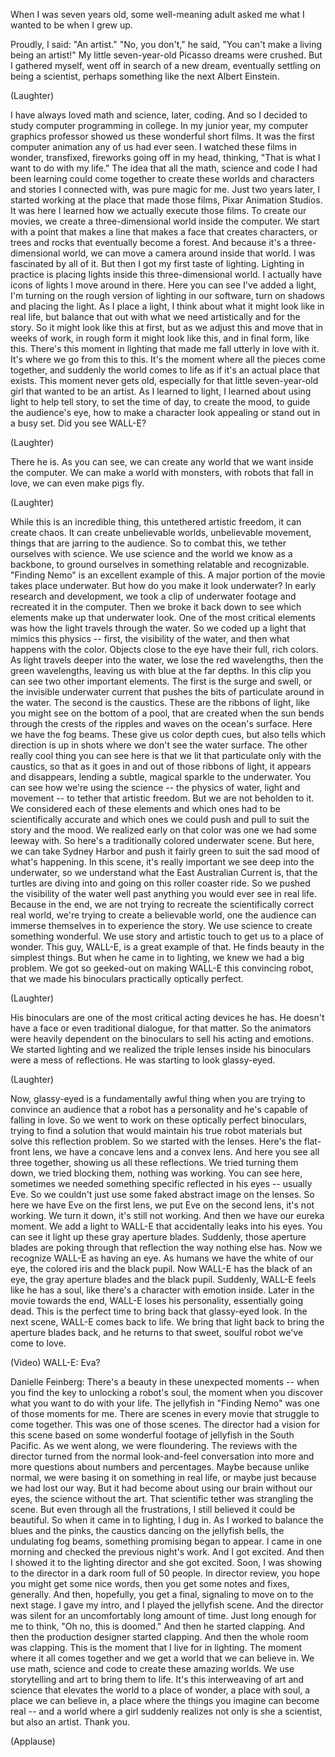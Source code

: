 
When I was seven years old,
some well-meaning adult asked me
what I wanted to be when I grew up.

Proudly, I said: &quot;An artist.&quot;
&quot;No, you don&#39;t,&quot; he said,
&quot;You can&#39;t make a living being an artist!&quot;
My little seven-year-old
Picasso dreams were crushed.
But I gathered myself,
went off in search of a new dream,
eventually settling on being a scientist,
perhaps something like
the next Albert Einstein.

(Laughter)

I have always loved math and science,
later, coding.
And so I decided to study
computer programming in college.
In my junior year,
my computer graphics professor
showed us these wonderful short films.
It was the first computer animation
any of us had ever seen.
I watched these films
in wonder, transfixed,
fireworks going off in my head,
thinking, &quot;That is what
I want to do with my life.&quot;
The idea that all the math, science
and code I had been learning
could come together to create
these worlds and characters
and stories I connected with,
was pure magic for me.
Just two years later, I started working
at the place that made those films,
Pixar Animation Studios.
It was here I learned how
we actually execute those films.
To create our movies,
we create a three-dimensional
world inside the computer.
We start with a point that makes
a line that makes a face
that creates characters,
or trees and rocks
that eventually become a forest.
And because it&#39;s
a three-dimensional world,
we can move a camera
around inside that world.
I was fascinated by all of it.
But then I got my first taste of lighting.
Lighting in practice is placing lights
inside this three-dimensional world.
I actually have icons of lights
I move around in there.
Here you can see I&#39;ve added a light,
I&#39;m turning on the rough version
of lighting in our software,
turn on shadows
and placing the light.
As I place a light,
I think about what it might
look like in real life,
but balance that out with what we need
artistically and for the story.
So it might look like this at first,
but as we adjust this and move that
in weeks of work,
in rough form it might look like this,
and in final form, like this.
There&#39;s this moment in lighting
that made me fall utterly in love with it.
It&#39;s where we go from this
to this.
It&#39;s the moment where
all the pieces come together,
and suddenly the world comes to life
as if it&#39;s an actual place that exists.
This moment never gets old,
especially for that little seven-year-old
girl that wanted to be an artist.
As I learned to light,
I learned about using light
to help tell story,
to set the time of day,
to create the mood,
to guide the audience&#39;s eye,
how to make a character look appealing
or stand out in a busy set.
Did you see WALL-E?

(Laughter)

There he is.
As you can see,
we can create any world that we want
inside the computer.
We can make a world with monsters,
with robots that fall in love,
we can even make pigs fly.

(Laughter)

While this is an incredible thing,
this untethered artistic freedom,
it can create chaos.
It can create unbelievable worlds,
unbelievable movement,
things that are jarring to the audience.
So to combat this, we tether
ourselves with science.
We use science and the world we know
as a backbone,
to ground ourselves in something
relatable and recognizable.
&quot;Finding Nemo&quot; is an excellent
example of this.
A major portion of the movie
takes place underwater.
But how do you make it look underwater?
In early research and development,
we took a clip of underwater footage
and recreated it in the computer.
Then we broke it back down
to see which elements make up
that underwater look.
One of the most critical elements
was how the light travels
through the water.
So we coded up a light
that mimics this physics --
first, the visibility of the water,
and then what happens with the color.
Objects close to the eye
have their full, rich colors.
As light travels deeper into the water,
we lose the red wavelengths,
then the green wavelengths,
leaving us with blue at the far depths.
In this clip you can see
two other important elements.
The first is the surge and swell,
or the invisible underwater current
that pushes the bits of particulate
around in the water.
The second is the caustics.
These are the ribbons of light,
like you might see
on the bottom of a pool,
that are created when the sun
bends through the crests
of the ripples and waves
on the ocean&#39;s surface.
Here we have the fog beams.
These give us color depth cues,
but also tells which direction is up
in shots where we don&#39;t
see the water surface.
The other really cool thing
you can see here
is that we lit that particulate
only with the caustics,
so that as it goes in and out
of those ribbons of light,
it appears and disappears,
lending a subtle, magical
sparkle to the underwater.
You can see how we&#39;re using the science --
the physics of water,
light and movement --
to tether that artistic freedom.
But we are not beholden to it.
We considered each of these elements
and which ones had to be
scientifically accurate
and which ones we could push and pull
to suit the story and the mood.
We realized early on that color
was one we had some leeway with.
So here&#39;s a traditionally colored
underwater scene.
But here, we can take Sydney Harbor
and push it fairly green
to suit the sad mood of what&#39;s happening.
In this scene, it&#39;s really important
we see deep into the underwater,
so we understand what
the East Australian Current is,
that the turtles are diving into
and going on this roller coaster ride.
So we pushed the visibility of the water
well past anything you would
ever see in real life.
Because in the end,
we are not trying to recreate
the scientifically correct real world,
we&#39;re trying to create a believable world,
one the audience can immerse
themselves in to experience the story.
We use science to create
something wonderful.
We use story and artistic touch
to get us to a place of wonder.
This guy, WALL-E, is a great
example of that.
He finds beauty in the simplest things.
But when he came in to lighting,
we knew we had a big problem.
We got so geeked-out on making
WALL-E this convincing robot,
that we made his binoculars
practically optically perfect.

(Laughter)

His binoculars are one of the most
critical acting devices he has.
He doesn&#39;t have a face or even
traditional dialogue, for that matter.
So the animators were heavily
dependent on the binoculars
to sell his acting and emotions.
We started lighting and we realized
the triple lenses inside his binoculars
were a mess of reflections.
He was starting to look glassy-eyed.

(Laughter)

Now, glassy-eyed
is a fundamentally awful thing
when you are trying
to convince an audience
that a robot has a personality
and he&#39;s capable of falling in love.
So we went to work on these optically
perfect binoculars,
trying to find a solution that would
maintain his true robot materials
but solve this reflection problem.
So we started with the lenses.
Here&#39;s the flat-front lens,
we have a concave lens
and a convex lens.
And here you see all three together,
showing us all these reflections.
We tried turning them down,
we tried blocking them,
nothing was working.
You can see here,
sometimes we needed something specific
reflected in his eyes --
usually Eve.
So we couldn&#39;t just use some faked
abstract image on the lenses.
So here we have Eve on the first lens,
we put Eve on the second lens,
it&#39;s not working.
We turn it down,
it&#39;s still not working.
And then we have our eureka moment.
We add a light to WALL-E
that accidentally leaks into his eyes.
You can see it light up
these gray aperture blades.
Suddenly, those aperture blades
are poking through that reflection
the way nothing else has.
Now we recognize WALL-E as having an eye.
As humans we have the white of our eye,
the colored iris
and the black pupil.
Now WALL-E has the black of an eye,
the gray aperture blades
and the black pupil.
Suddenly, WALL-E feels like he has a soul,
like there&#39;s a character
with emotion inside.
Later in the movie towards the end,
WALL-E loses his personality,
essentially going dead.
This is the perfect time to bring back
that glassy-eyed look.
In the next scene,
WALL-E comes back to life.
We bring that light back to bring
the aperture blades back,
and he returns to that sweet,
soulful robot we&#39;ve come to love.

(Video) WALL-E: Eva?

Danielle Feinberg: There&#39;s a beauty
in these unexpected moments --
when you find the key
to unlocking a robot&#39;s soul,
the moment when you discover
what you want to do with your life.
The jellyfish in &quot;Finding Nemo&quot;
was one of those moments for me.
There are scenes in every movie
that struggle to come together.
This was one of those scenes.
The director had a vision for this scene
based on some wonderful footage
of jellyfish in the South Pacific.
As we went along,
we were floundering.
The reviews with the director
turned from the normal
look-and-feel conversation
into more and more questions
about numbers and percentages.
Maybe because unlike normal,
we were basing it on
something in real life,
or maybe just because we had lost our way.
But it had become about using
our brain without our eyes,
the science without the art.
That scientific tether
was strangling the scene.
But even through all the frustrations,
I still believed it could be beautiful.
So when it came in to lighting,
I dug in.
As I worked to balance
the blues and the pinks,
the caustics dancing
on the jellyfish bells,
the undulating fog beams,
something promising began to appear.
I came in one morning and checked
the previous night&#39;s work.
And I got excited.
And then I showed it
to the lighting director
and she got excited.
Soon, I was showing to the director
in a dark room full of 50 people.
In director review,
you hope you might get some nice words,
then you get some notes
and fixes, generally.
And then, hopefully, you get a final,
signaling to move on to the next stage.
I gave my intro, and I played
the jellyfish scene.
And the director was silent
for an uncomfortably long amount of time.
Just long enough for me to think,
&quot;Oh no, this is doomed.&quot;
And then he started clapping.
And then the production
designer started clapping.
And then the whole room was clapping.
This is the moment
that I live for in lighting.
The moment where it all comes together
and we get a world that we can believe in.
We use math, science and code
to create these amazing worlds.
We use storytelling and art
to bring them to life.
It&#39;s this interweaving of art and science
that elevates the world
to a place of wonder,
a place with soul,
a place we can believe in,
a place where the things
you imagine can become real --
and a world where a girl suddenly realizes
not only is she a scientist,
but also an artist.
Thank you.

(Applause)

